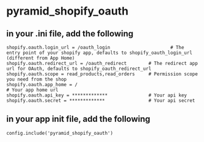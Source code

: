 # pyramid_shopify_oauth

## in your .ini file, add the following
```
shopify.oauth.login_url = /oauth_login					    # The entry point of your shopify app, defaults to shopify_oauth_login_url (different from App Home)
shopify.oauth.redirect_url = /oauth_redirect        # The redirect app url for OAuth, defaults to shopify_oauth_redirect_url
shopify.oauth.scope = read_products,read_orders     # Permission scope you need from the shop
shopify.oauth.app_home = /												  # Your app home url
shopify.oauth.api_key = *************               # Your api key
shopify.oauth.secret = *************                # Your api secret
```

## in your app __init__ file, add the following
```
config.include('pyramid_shopify_oauth')
```
